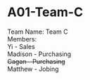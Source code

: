 # A01-Team-C
Team Name: Team C<br>
Members:<br>
  Yi - Sales<br>
  Madison - Purchasing<br>
  ~~Gagan - Purchasing<br>~~
  Matthew - Jobing
